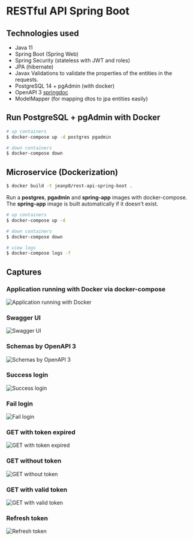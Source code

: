 # RESTful API Spring Boot

## Technologies used 
* Java 11
* Spring Boot (Spring Web)
* Spring Security (stateless with JWT and roles)
* JPA (hibernate)
* Javax Validations to validate the properties of the entities in the requests.
* PostgreSQL 14 + pgAdmin (with docker)
* OpenAPI 3 [springdoc](https://springdoc.org/)
* ModelMapper (for mapping dtos to jpa entities easily)

## Run PostgreSQL + pgAdmin with Docker

```bash
# up containers
$ docker-compose up -d postgres pgadmin

# down containers
$ docker-compose down
```

## Microservice (Dockerization)

```bash
$ docker build -t jeanp0/rest-api-spring-boot .
```

Run a **postgres**, **pgadmin** and **spring-app** images with docker-compose. The **spring-app** image is built automatically if it doesn't exist.

```bash
# up containers
$ docker-compose up -d

# down containers
$ docker-compose down

# view logs
$ docker-compose logs -f
```


## Captures

### Application running with Docker via docker-compose

![Application running with Docker](https://github.com/jeanpierm/rest-api-spring-boot/blob/main/captures/9.png?raw=true)

### Swagger UI

![Swagger UI](https://github.com/jeanpierm/rest-api-spring-boot/blob/main/captures/1.png?raw=true)

### Schemas by OpenAPI 3

![Schemas by OpenAPI 3](https://github.com/jeanpierm/rest-api-spring-boot/blob/main/captures/2.png?raw=true)

### Success login

![Success login](https://github.com/jeanpierm/rest-api-spring-boot/blob/main/captures/3.png?raw=true)

### Fail login

![Fail login](https://github.com/jeanpierm/rest-api-spring-boot/blob/main/captures/4.png?raw=true)

### GET with token expired

![GET with token expired](https://github.com/jeanpierm/rest-api-spring-boot/blob/main/captures/5.png?raw=true)

### GET without token

![GET without token](https://github.com/jeanpierm/rest-api-spring-boot/blob/main/captures/6.png?raw=true)

### GET with valid token

![GET with valid token](https://github.com/jeanpierm/rest-api-spring-boot/blob/main/captures/7.png?raw=true)

### Refresh token

![Refresh token](https://github.com/jeanpierm/rest-api-spring-boot/blob/main/captures/8.png?raw=true)